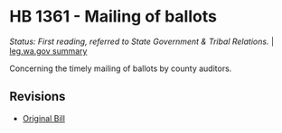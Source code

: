 # HB 1361 - Mailing of ballots
*Status: First reading, referred to State Government & Tribal Relations.* | [leg.wa.gov summary](https://app.leg.wa.gov/billsummary?BillNumber=1361&Year=2021)

Concerning the timely mailing of ballots by county auditors.

## Revisions
* [Original Bill](1/)
